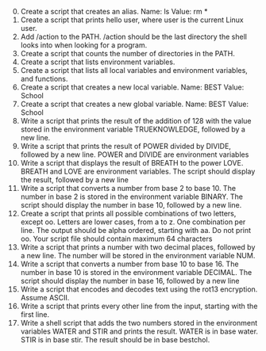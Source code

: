 0. Create a script that creates an alias. Name: ls Value: rm *
1. Create a script that prints hello user, where user is the current Linux user.
2. Add /action to the PATH. /action should be the last directory the shell looks into when looking for a program.
3. Create a script that counts the number of directories in the PATH.
4. Create a script that lists environment variables.
5. Create a script that lists all local variables and environment variables, and functions.
6. Create a script that creates a new local variable. Name: BEST Value: School
7. Create a script that creates a new global variable. Name: BEST Value: School
8. Write a script that prints the result of the addition of 128 with the value stored in the environment variable TRUEKNOWLEDGE, followed by a new line.
9. Write a script that prints the result of POWER divided by DIVIDE, followed by a new line. POWER and DIVIDE are environment variables
10. Write a script that displays the result of BREATH to the power LOVE. BREATH and LOVE are environment variables. The script should display the result, followed by a new line
11. Write a script that converts a number from base 2 to base 10. The number in base 2 is stored in the environment variable BINARY. The script should display the number in base 10, followed by a new line.
12. Create a script that prints all possible combinations of two letters, except oo. Letters are lower cases, from a to z. One combination per line. The output should be alpha ordered, starting with aa. Do not print oo. Your script file should contain maximum 64 characters
13. Write a script that prints a number with two decimal places, followed by a new line. The number will be stored in the environment variable NUM.
14. Write a script that converts a number from base 10 to base 16. The number in base 10 is stored in the environment variable DECIMAL. The script should display the number in base 16, followed by a new line
15. Write a script that encodes and decodes text using the rot13 encryption. Assume ASCII.
16. Write a script that prints every other line from the input, starting with the first line.
17. Write a shell script that adds the two numbers stored in the environment variables WATER and STIR and prints the result. WATER is in base water. STIR is in base stir. The result should be in base bestchol.
